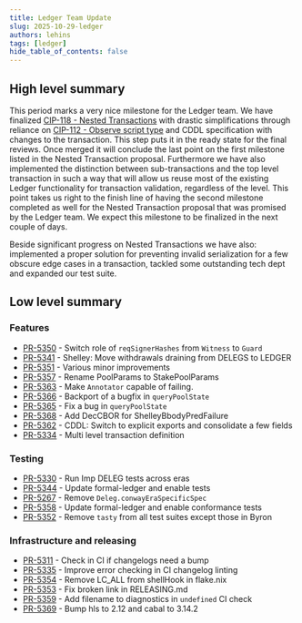 ```yaml
---
title: Ledger Team Update
slug: 2025-10-29-ledger
authors: lehins
tags: [ledger]
hide_table_of_contents: false
---
```


## High level summary

This period marks a very nice milestone for the Ledger team. We have finalized [CIP-118 - Nested Transactions](https://github.com/cardano-foundation/CIPs/pull/862) with drastic simplifications through reliance on [CIP-112 - Observe script type](https://github.com/cardano-foundation/CIPs/pull/749) and CDDL specification with changes to the transaction. This step puts it in the ready state for the final reviews. Once merged it will conclude the last point on the first milestone listed in the Nested Transaction proposal. Furthermore we have also implemented the distinction between sub-transactions and the top level transaction in such a way that will allow us reuse most of the existing Ledger functionality for transaction validation, regardless of the level. This point takes us right to the finish line of having the second milestone completed as well for the Nested Transaction proposal that was promised by the Ledger team. We expect this milestone to be finalized in the next couple of days.

Beside significant progress on Nested Transactions we have also: implemented a proper solution for preventing invalid serialization for a few obscure edge cases in a transaction, tackled some outstanding tech dept and expanded our test suite.

## Low level summary

### Features

* [PR-5350] - Switch role of `reqSignerHashes` from `Witness` to `Guard`
* [PR-5341] - Shelley: Move withdrawals draining from DELEGS to LEDGER
* [PR-5351] - Various minor improvements
* [PR-5357] - Rename PoolParams to StakePoolParams
* [PR-5363] - Make `Annotator` capable of failing.
* [PR-5366] - Backport of a bugfix in `queryPoolState`
* [PR-5365] - Fix a bug in `queryPoolState`
* [PR-5368] - Add DecCBOR for ShelleyBbodyPredFailure
* [PR-5362] - CDDL: Switch to explicit exports and consolidate a few fields
* [PR-5334] - Multi level transaction definition

### Testing

* [PR-5330] - Run Imp DELEG tests across eras
* [PR-5344] - Update formal-ledger and enable tests
* [PR-5267] - Remove `Deleg.conwayEraSpecificSpec`
* [PR-5358] - Update formal-ledger and enable conformance tests
* [PR-5352] - Remove `tasty` from all test suites except those in Byron

### Infrastructure and releasing

* [PR-5311] - Check in CI if changelogs need a bump
* [PR-5335] - Improve error checking in CI changelog linting
* [PR-5354] - Remove LC_ALL from shellHook in flake.nix
* [PR-5353] - Fix broken link in RELEASING.md
* [PR-5359] - Add filename to diagnostics in `undefined` CI check
* [PR-5369] - Bump hls to 2.12 and cabal to 3.14.2

[PR-5311]: https://github.com/IntersectMBO/cardano-ledger/pull/5311
[PR-5330]: https://github.com/IntersectMBO/cardano-ledger/pull/5330
[PR-5335]: https://github.com/IntersectMBO/cardano-ledger/pull/5335
[PR-5344]: https://github.com/IntersectMBO/cardano-ledger/pull/5344
[PR-5267]: https://github.com/IntersectMBO/cardano-ledger/pull/5267
[PR-5354]: https://github.com/IntersectMBO/cardano-ledger/pull/5354
[PR-5350]: https://github.com/IntersectMBO/cardano-ledger/pull/5350
[PR-5341]: https://github.com/IntersectMBO/cardano-ledger/pull/5341
[PR-5353]: https://github.com/IntersectMBO/cardano-ledger/pull/5353
[PR-5358]: https://github.com/IntersectMBO/cardano-ledger/pull/5358
[PR-5352]: https://github.com/IntersectMBO/cardano-ledger/pull/5352
[PR-5359]: https://github.com/IntersectMBO/cardano-ledger/pull/5359
[PR-5351]: https://github.com/IntersectMBO/cardano-ledger/pull/5351
[PR-5357]: https://github.com/IntersectMBO/cardano-ledger/pull/5357
[PR-5369]: https://github.com/IntersectMBO/cardano-ledger/pull/5369
[PR-5363]: https://github.com/IntersectMBO/cardano-ledger/pull/5363
[PR-5366]: https://github.com/IntersectMBO/cardano-ledger/pull/5366
[PR-5365]: https://github.com/IntersectMBO/cardano-ledger/pull/5365
[PR-5368]: https://github.com/IntersectMBO/cardano-ledger/pull/5368
[PR-5362]: https://github.com/IntersectMBO/cardano-ledger/pull/5362
[PR-5334]: https://github.com/IntersectMBO/cardano-ledger/pull/5334
